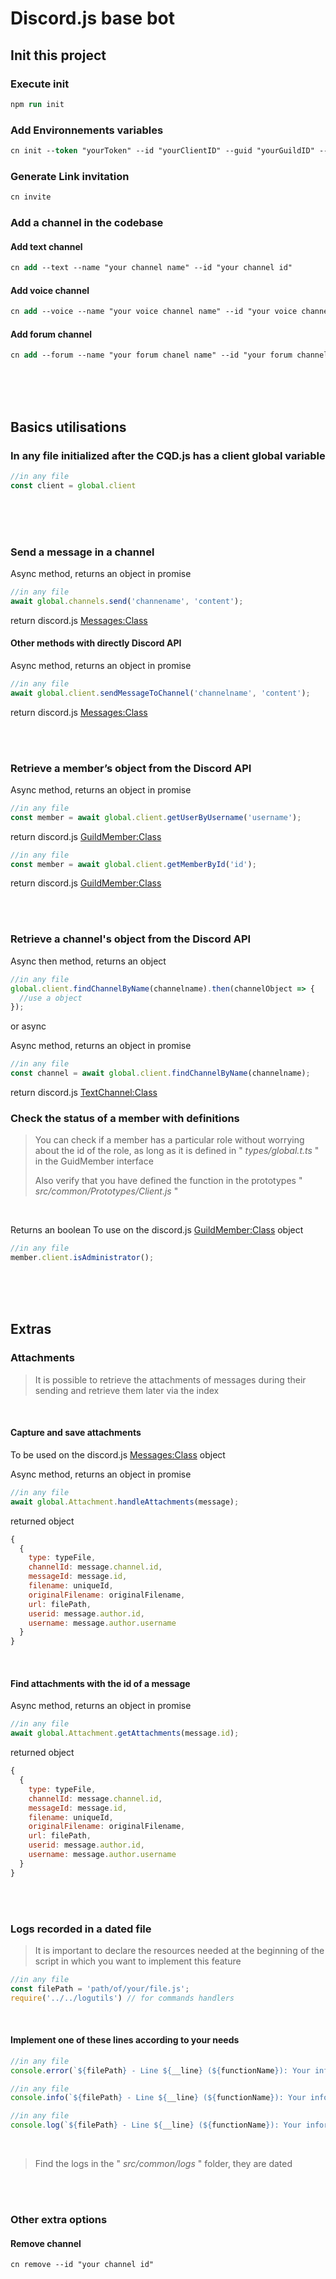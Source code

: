 # Discord.js base bot
## Init this project

### Execute init
```ps
npm run init
```
### Add Environnements variables
```ps
cn init --token "yourToken" --id "yourClientID" --guid "yourGuildID" --rsrole "yourRestrictedRoleID"
```

### Generate Link invitation
```ps
cn invite
```
### Add a channel in the codebase
#### Add text channel
```ps
cn add --text --name "your channel name" --id "your channel id"
```
#### Add voice channel
```ps
cn add --voice --name "your voice channel name" --id "your voice channel id"
```
#### Add forum channel
```ps
cn add --forum --name "your forum chanel name" --id "your forum channel id"
```
<br>
<br>
<br>

## Basics utilisations
### In any file initialized after the CQD.js has a client global variable
```js
//in any file
const client = global.client
```
<br>
<br>
<br> 

### Send a message in a channel
Async method, returns an object in promise
```js
//in any file
await global.channels.send('channename', 'content');
```
return discord.js [Messages:Class](https://discord.js.org/docs/packages/discord.js/14.14.1/Message:Class)
#### Other methods with directly Discord API
Async method, returns an object in promise
```js
//in any file
await global.client.sendMessageToChannel('channelname', 'content');
```
return discord.js [Messages:Class](https://discord.js.org/docs/packages/discord.js/14.14.1/Message:Class)

<br>
<br>

### Retrieve a member’s object from the Discord API
Async method, returns an object in promise
```js
//in any file
const member = await global.client.getUserByUsername('username');
```
return discord.js [GuildMember:Class](https://discord.js.org/docs/packages/discord.js/14.14.1/GuildMember:Class)

```js
//in any file
const member = await global.client.getMemberById('id');
```
return discord.js [GuildMember:Class](https://discord.js.org/docs/packages/discord.js/14.14.1/GuildMember:Class)

<br>
<br>

### Retrieve a channel's object from the Discord API
Async then method, returns an object
```js
//in any file
global.client.findChannelByName(channelname).then(channelObject => {
  //use a object
});
```
or async

Async method, returns an object in promise
```js
//in any file
const channel = await global.client.findChannelByName(channelname);
```
return discord.js [TextChannel:Class](https://discord.js.org/docs/packages/discord.js/main/TextChannel:Class)

### Check the status of a member with definitions
> You can check if a member has a particular role without worrying about the id of the role, as long as it is defined in " *types/global.t.ts* " in the GuidMember interface
>
> Also verify that you have defined the function in the prototypes " *src/common/Prototypes/Client.js* "
<br>

Returns an boolean
To use on the discord.js [GuildMember:Class](https://discord.js.org/docs/packages/discord.js/14.14.1/GuildMember:Class) object

```js
//in any file
member.client.isAdministrator();
```
<br>
<br>
<br>

## Extras
### Attachments
> It is possible to retrieve the attachments of messages during their sending and retrieve them later via the index

<br>

#### Capture and save attachments

To be used on the discord.js [Messages:Class](https://discord.js.org/docs/packages/discord.js/14.14.1/Message:Class) object

Async method, returns an object in promise
```js
//in any file
await global.Attachment.handleAttachments(message);
```
returned object

```js
{
  {
    type: typeFile,
    channelId: message.channel.id,
    messageId: message.id,
    filename: uniqueId,
    originalFilename: originalFilename,
    url: filePath,
    userid: message.author.id,
    username: message.author.username
  }
}
```

<br>

#### Find attachments with the id of a message
Async method, returns an object in promise
```js
//in any file
await global.Attachment.getAttachments(message.id);
```
returned object
```js
{
  {
    type: typeFile,
    channelId: message.channel.id,
    messageId: message.id,
    filename: uniqueId,
    originalFilename: originalFilename,
    url: filePath,
    userid: message.author.id,
    username: message.author.username
  }
}
```
<br>
<br>

### Logs recorded in a dated file 
> It is important to declare the resources needed at the beginning of the script in which you want to implement this feature

```js
//in any file
const filePath = 'path/of/your/file.js';
require('../../logutils') // for commands handlers

```
<br>

#### Implement one of these lines according to your needs
```js
//in any file
console.error(`${filePath} - Line ${__line} (${functionName}): Your information of the type of process :`, error);
```
```js
//in any file
console.info(`${filePath} - Line ${__line} (${functionName}): Your information of the type of process :`, info);
```
```js
//in any file
console.log(`${filePath} - Line ${__line} (${functionName}): Your information of the type of process :`, log);
```
<br>

> Find the logs in the " *src/common/logs* " folder, they are dated 
<br>
<br>

### Other extra options
#### Remove channel
```ps
cn remove --id "your channel id"
```
